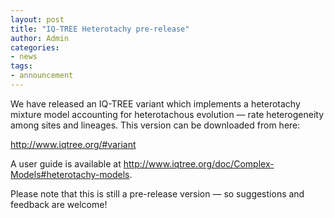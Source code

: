 ```yaml
---
layout: post
title: "IQ-TREE Heterotachy pre-release"
author: Admin
categories: 
- news 
tags:
- announcement
---
```


We have released an IQ-TREE variant which implements a heterotachy mixture model accounting for heterotachous evolution — rate heterogeneity among sites and lineages. This version can be downloaded from here: 

<http://www.iqtree.org/#variant> 

A user guide is available at <http://www.iqtree.org/doc/Complex-Models#heterotachy-models>. 

Please note that this is still a pre-release version — so suggestions and feedback are welcome! 

<!--more-->

